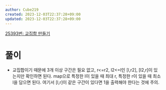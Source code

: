 ```yaml
---
author: Cube219
created: 2023-12-03T22:37:28+09:00
updated: 2023-12-03T22:37:28+09:00
---
```


[25393번: 교집합 만들기](https://www.acmicpc.net/problem/25393)

# 풀이

* 교집합이기 때문에 3개 이상 구간은 필요 없고, r<=r2, l2<=l인 [l,r2], [l2,r]이 있는지만 확인하면 된다. map으로 특정한 l이 있을 때 최대 r, 특정한 r이 있을 때 최소 l을 담으면 된다. 여기서 [l,r]이 같은 구간이 있다면 1을 출력해야 한다는 것에 주의.
